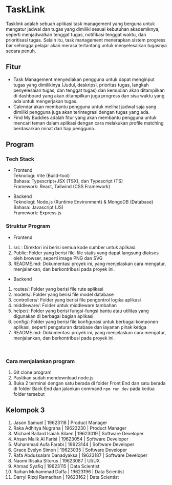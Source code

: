# TaskLink

Tasklink adalah sebuah aplikasi task management yang berguna untuk mengatur jadwal dan tugas yang dimiliki sesuai kebutuhan akademiknya, seperti menjadwalkan tenggat tugas, notifikasi tenggat waktu, dan prioritisasi tugas. Selain itu, task management menerapkan sistem progress bar sehingga pelajar akan merasa tertantang untuk menyelesaikan tugasnya secara penuh.
<br>

## Fitur

- Task Management menyediakan pengguna untuk dapat menginput tugas yang dimilikinya (Judul, deskripsi, prioritas tugas, langkah penyelesaian tugas, dan tenggat tugas) dan kemudian akan ditampilkan di dashboard yang akan ditampilkan juga progress dan sisa waktu yang ada untuk mengerjakan tugas.
- Calendar akan membantu pengguna untuk melihat jadwal saja yang dimiliki pengguna juga akan terintegrasi dengan tugas yang ada.
- Find My Buddies adalah fitur yang akan membantu pengguna untuk mencari teman dalam aplikasi dengan cara melakukan profile matching berdasarkan minat dari tiap pengguna.

## Program

### Tech Stack

- Frontend <br>
  Teknologi: Vite (Build-tool)<br>
  Bahasa: Typescript+JSX (TSX), dan Typescript (TS)<br>
  Framework: React, Tailwind (CSS Framework) <br>

- Backend <br>
  Teknologi: Node.js (Runtime Environment) & MongoDB (Database) <br>
  Bahasa: Javascript (JS) <br>
  Framework: Express.js <br>

### Struktur Program
- Frontend <br>
1. src : Direktori ini berisi semua kode sumber untuk aplikasi.
2. Public: Folder yang berisi file-file statis yang dapat langsung diakses oleh browser, seperti image PNG dan SVG
3. README.md: Dokumentasi proyek ini, yang menjelaskan cara mengatur, menjalankan, dan berkontribusi pada proyek ini.
   
- Backend <br>
1. routes/: Folder yang berisi file rute aplikasi
2. models/: Folder yang berisi file model database
3. controllers/: Folder yang berisi file pengontrol logika aplikasi
4. middleware/: Folder untuk middleware tambahan
5. helper/: Folder yang berisi fungsi-fungsi bantu atau utilitas yang digunakan di berbagai bagian aplikasi
6. config/: Folder yang berisi file konfigurasi untuk berbagai komponen aplikasi, seperti pengaturan database dan layanan pihak ketiga
4. README.md: Dokumentasi proyek ini, yang menjelaskan cara mengatur, menjalankan, dan berkontribusi pada proyek ini.

<br>

### Cara menjalankan program

1. Git clone program
2. Pastikan sudah mendownload node.js
3. Buka 2 terminal dengan satu berada di folder Front End dan satu berada di folder Back End dan jalankan command `npm run dev` pada kedua folder tersebut

## Kelompok 3

1. Jason Samuel | 19623118 | Product Manager
2. Raka Adhitya Nugraha | 19623230 | Product Manager
3. Michael Ballard Isaiah Silaen | 19623019 | Software Developer
4. Ahsan Malik Al Farisi | 19623054 | Software Developer
5. Muhammad Aufa Farabi | 19623144 | Software Developer
6. Grace Evelyn Simon | 19623035 | Software Developer
7. Rafa Abdussalam Danadyaksa | 19623187 | Software Developer
8. Naomi Risaka Sitorus | 19623087 | UI/UX
9. Ahmad Syafiq | 19623115 | Data Scientist
10. Raihan Muhammad Daffa | 19623196 | Data Scientist
11. Darryl Rizqi Ramadhan | 19623162 | Data Scientist
